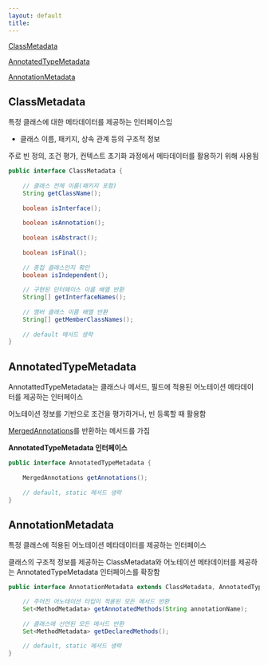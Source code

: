 ```yaml
---
layout: default
title:
---
```


[ClassMetadata](#classmetadata)

[AnnotatedTypeMetadata](#annotatedtypemetadata)

[AnnotationMetadata](#annotationmetadata)

## ClassMetadata

특정 클래스에 대한 메타데이터를 제공하는 인터페이스임
- 클래스 이름, 패키지, 상속 관계 등의 구조적 정보

주로 빈 정의, 조건 평가, 컨텍스트 초기화 과정에서 메타데이터를 활용하기 위해 사용됨

```java
public interface ClassMetadata {
    
    // 클래스 전체 이름(패키지 포함)
    String getClassName();
    
    boolean isInterface();
    
    boolean isAnnotation();
    
    boolean isAbstract();
    
    boolean isFinal();
    
    // 중첩 클래스인지 확인
    boolean isIndependent();
    
    // 구현된 인터페이스 이름 배열 반환
    String[] getInterfaceNames();
    
    // 멤버 클래스 이름 배열 반환
    String[] getMemberClassNames();
    
    // default 메서드 생략
}
```

## AnnotatedTypeMetadata

AnnotattedTypeMetadata는 클래스나 메서드, 필드에 적용된 어노테이션 메타데이터를 제공하는 인터페이스

어노테이션 정보를 기반으로 조건을 평가하거나, 빈 등록할 때 활용함

[MergedAnnotations](./annotation.md/#mergedannotations)를 반환하는 메서드를 가짐

**AnnotatedTypeMetadata 인터페이스**
```java
public interface AnnotatedTypeMetadata {
    
    MergedAnnotations getAnnotations();
    
    // default, static 메서드 생략
}
```

## AnnotationMetadata

특정 클래스에 적용된 어노테이션 메타데이터를 제공하는 인터페이스

클래스의 구조적 정보를 제공하는 ClassMetadata와 어노테이션 메타데이터를 제공하는 AnnotatedTypeMetadata 인터페이스를 확장함 

```java
public interface AnnotationMetadata extends ClassMetadata, AnnotatedTypeMetadata {

    // 주어진 어노테이션 타입이 적용된 모든 메서드 반환
    Set<MethodMetadata> getAnnotatedMethods(String annotationName);
    
    // 클래스에 선언된 모든 메서드 반환
    Set<MethodMetadata> getDeclaredMethods();
    
    // default, static 메서드 생략
}
```

